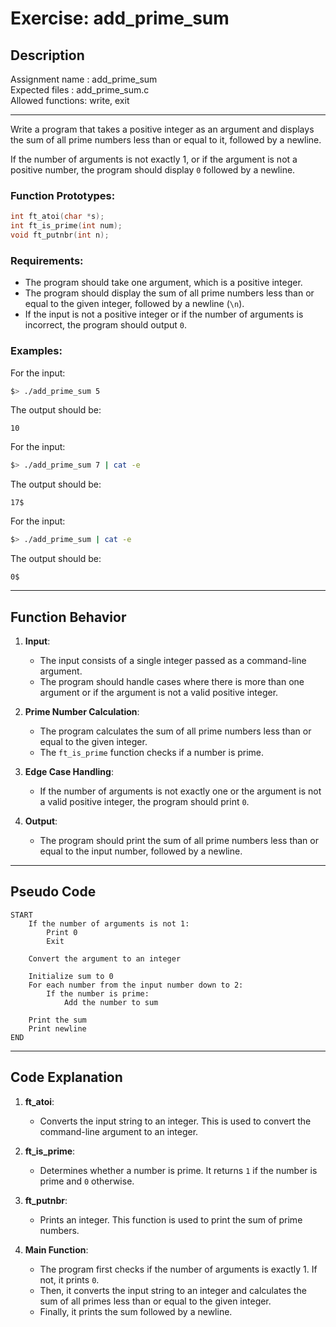 # Exercise: add_prime_sum

## Description

Assignment name  : add_prime_sum  
Expected files   : add_prime_sum.c  
Allowed functions: write, exit  

---------------------------------------------------------------

Write a program that takes a positive integer as an argument and displays the sum of all prime numbers less than or equal to it, followed by a newline.

If the number of arguments is not exactly 1, or if the argument is not a positive number, the program should display `0` followed by a newline.

### Function Prototypes:

```c
int ft_atoi(char *s);
int ft_is_prime(int num);
void ft_putnbr(int n);
```

### Requirements:
- The program should take one argument, which is a positive integer.
- The program should display the sum of all prime numbers less than or equal to the given integer, followed by a newline (`\n`).
- If the input is not a positive integer or if the number of arguments is incorrect, the program should output `0`.

### Examples:

For the input:

```bash
$> ./add_prime_sum 5
```

The output should be:

```
10
```

For the input:

```bash
$> ./add_prime_sum 7 | cat -e
```

The output should be:

```
17$
```

For the input:

```bash
$> ./add_prime_sum | cat -e
```

The output should be:

```
0$
```

---

## Function Behavior

1. **Input**:
   - The input consists of a single integer passed as a command-line argument.
   - The program should handle cases where there is more than one argument or if the argument is not a valid positive integer.

2. **Prime Number Calculation**:
   - The program calculates the sum of all prime numbers less than or equal to the given integer.
   - The `ft_is_prime` function checks if a number is prime.

3. **Edge Case Handling**:
   - If the number of arguments is not exactly one or the argument is not a valid positive integer, the program should print `0`.

4. **Output**:
   - The program should print the sum of all prime numbers less than or equal to the input number, followed by a newline.

---

## Pseudo Code

```
START
    If the number of arguments is not 1:
        Print 0
        Exit

    Convert the argument to an integer

    Initialize sum to 0
    For each number from the input number down to 2:
        If the number is prime:
            Add the number to sum

    Print the sum
    Print newline
END
```

---

## Code Explanation

1. **ft_atoi**:
   - Converts the input string to an integer. This is used to convert the command-line argument to an integer.

2. **ft_is_prime**:
   - Determines whether a number is prime. It returns `1` if the number is prime and `0` otherwise.

3. **ft_putnbr**:
   - Prints an integer. This function is used to print the sum of prime numbers.

4. **Main Function**:
   - The program first checks if the number of arguments is exactly 1. If not, it prints `0`.
   - Then, it converts the input string to an integer and calculates the sum of all primes less than or equal to the given integer.
   - Finally, it prints the sum followed by a newline.
